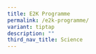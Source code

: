 ```yaml
---
title: E2K Programme
permalink: /e2k-programme/
variant: tiptap
description: ""
third_nav_title: Science
---
```

